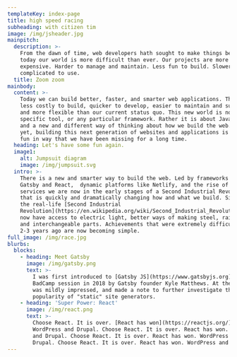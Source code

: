 ```yaml
---
templateKey: index-page
title: high speed racing
subheading: with citizen tim
image: /img/jsheader.jpg
mainpitch:
  description: >-
    From the dawn of time, web developers hath sought to make things better. But
    today our world is more difficult than ever. Our projects are more
    expensive. Harder to manage and maintain. Less fun to build. Slower and more
    complicated to use.
  title: Zoom zoom
mainbody:
  content: >-
    Today we can build better, faster, and smarter web applications. They are
    less costly to build, quicker to develop, easier to maintain and support,
    and more flexible than our current status quo. This new world is not about a
    specific tool, or any particular framework. Rather it is about Javascript,
    and a new and different way of thinking about how we build the web. Best
    yet, building this next generation of websites and applications is simply
    fun in way that we have been missing for a long time.
  heading: Let's have some fun again.
  image1:
    alt: Jumpsuit diagram
    image: /img/jumpsuit.svg
  intro: >-
    There is a new and smarter way to build the web. Led by frameworks such as
    Gatsby and React,  dynamic platforms like Netlify, and the rise of managed
    services we are now in the early stages of a Second Industrial Revolution
    that is quickly and dramatically changing how and what we build. Similar to
    the real-life [Second Industrial
    Revolution](https://en.wikipedia.org/wiki/Second_Industrial_Revolution), we
    now have access to electric light, better ways of making steel, railroads,
    and interchangeable parts. Achievements that were extremely difficult even
    2-3 years ago are now becoming simple.
full_image: /img/race.jpg
blurbs:
  blocks:
    - heading: Meet Gatsby
      image: /img/gatsby.png
      text: >-
        I was first introduced to [Gatsby JS](https://www.gatsbyjs.org) at a
        BadCamp session in 2018 by Gatsby founder Kyle Matthews. At the time I
        was mildly impressed, and made a note to further investigate the growing
        popularity of "static" site generators.
    - heading: 'Super Power: React'
      image: /img/react.png
      text: >-
        Choose React. It is over. [React has won](https://reactjs.org/).
        WordPress and Drupal. Choose React. It is over. React has won. WordPress
        and Drupal. Choose React. It is over. React has won. WordPress and
        Drupal. Choose React. It is over. React has won. WordPress and Drupal.
---
```


